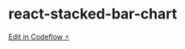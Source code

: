 # react-stacked-bar-chart

[Edit in Codeflow ⚡️](https://stackblitz.com/~/github.com/theanuraggupta/react-stacked-bar-chart)